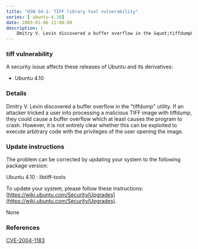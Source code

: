 ```yaml
---
title: "USN-54-1: TIFF library tool vulnerability"
series: [ ubuntu-4.10]
date: 2005-01-06 12:00:00
description: |
    Dmitry V. Levin discovered a buffer overflow in the &quot;tiffdump&quot; utility. If an attacker tricked a user into processing a malicious TIFF image with tiffdump, they could cause a buffer overflow which at least causes the program to crash. However, it is not entirely clear whether this can be exploited to execute arbitrary code with the privileges of the user opening the image.
--- 
```

 
### tiff vulnerability

A security issue affects these releases of Ubuntu and its derivatives:

* Ubuntu 4.10

### Details

Dmitry V. Levin discovered a buffer overflow in the &quot;tiffdump&quot; utility. If an attacker tricked a user into processing a malicious TIFF image with tiffdump, they could cause a buffer overflow which at least causes the program to crash. However, it is not entirely clear whether this can be exploited to execute arbitrary code with the privileges of the user opening the image.

### Update instructions

The problem can be corrected by updating your system to the following package version:

Ubuntu 4.10
 : libtiff-tools 

To update your system, please follow these instructions: [https://wiki.ubuntu.com/Security/Upgrades](https://wiki.ubuntu.com/Security/Upgrades).

None

### References

 [CVE-2004-1183](http://people.ubuntu.com/~ubuntu-security/cve/CVE-2004-1183)
 
